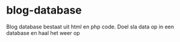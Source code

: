 # blog-database
Blog database bestaat uit html en php code. Doel sla data op in een database en haal het weer op

